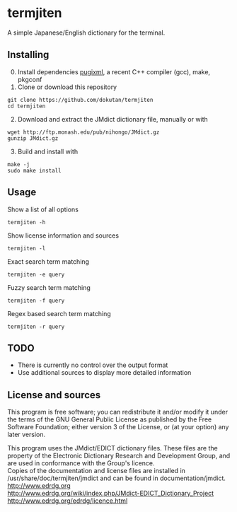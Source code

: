 # termjiten
A simple Japanese/English dictionary for the terminal.

## Installing
0. Install dependencies [pugixml](https://pugixml.org/), a recent C++ compiler (gcc), make, pkgconf
1. Clone or download this repository
```
git clone https://github.com/dokutan/termjiten
cd termjiten
```
2. Download and extract the JMdict dictionary file, manually or with
```
wget http://ftp.monash.edu/pub/nihongo/JMdict.gz
gunzip JMdict.gz
```
3. Build and install with
```
make -j
sudo make install
```

## Usage
Show a list of all options
```
termjiten -h
```
Show license information and sources
```
termjiten -l
```
Exact search term matching
```
termjiten -e query
```
Fuzzy search term matching
```
termjiten -f query
```
Regex based search term matching
```
termjiten -r query
```

## TODO
- There is currently no control over the output format
- Use additional sources to display more detailed information

## License and sources
This program is free software; you can redistribute it and/or modify it under the terms of the GNU General Public License as published by the Free Software Foundation; either version 3 of the License, or (at your option) any later version.

This program uses the JMdict/EDICT dictionary files. These files are the property of the Electronic Dictionary Research and Development Group, and are used in conformance with the Group's licence.<br>
Copies of the documentation and license files are installed in /usr/share/doc/termjiten/jmdict and can be found in documentation/jmdict.
http://www.edrdg.org<br>
http://www.edrdg.org/wiki/index.php/JMdict-EDICT_Dictionary_Project<br>
http://www.edrdg.org/edrdg/licence.html
